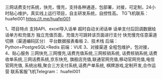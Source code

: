 三网话费支付系统，快充，慢充，支持各种通道，包部署，对接，可定制，24小时贴心维护。真实线上运行项目，自主研发系统，自控性高。 TG飞机联系：huafei001
https://t.me/huafei001

1、项目特点
支持API、excel导入话单
超时自动关闭话单
话单支付后回调数据给话单方和充值方
独立充值页面，充值方可跳转该页面进行支付
快充慢充任意渠道切换（渠道编码区分）
平台数据报表看板
2、技术栈
后端：Python+PostgreSQL+Redis
前端：VUE
3、对接渠道
全程包维护，包对接，
4、贴心服务
三网快充,三网慢充,话费充值系统,三网核销系统,
话费核销系统,话费收单系统,三网话费系统,京东快充,
旗舰店充值,联通官网充值,移动官网充值,电信官网充值,
系统出租,聚合三方支付系统,话费产单系统,
棋牌游戏,定制开发,合作运营
联系客服飞机Telegram： huafei001
